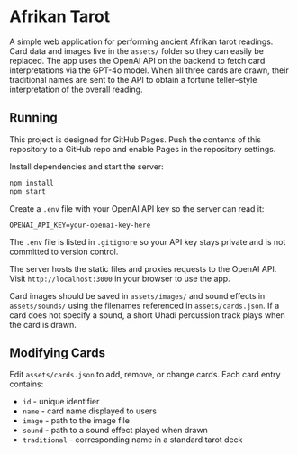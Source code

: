 # Afrikan Tarot

A simple web application for performing ancient Afrikan tarot readings. Card data and images live in the `assets/` folder so they can easily be replaced. The app uses the OpenAI API on the backend to fetch card interpretations via the GPT-4o model. When all three cards are drawn, their traditional names are sent to the API to obtain a fortune teller–style interpretation of the overall reading.

## Running

This project is designed for GitHub Pages. Push the contents of this repository to a GitHub repo and enable Pages in the repository settings.

Install dependencies and start the server:

```bash
npm install
npm start

```

Create a `.env` file with your OpenAI API key so the server can read it:

```env
OPENAI_API_KEY=your-openai-key-here
```

The `.env` file is listed in `.gitignore` so your API key stays private and is
not committed to version control.

The server hosts the static files and proxies requests to the OpenAI API. Visit `http://localhost:3000` in your browser to use the app.

Card images should be saved in `assets/images/` and sound effects in `assets/sounds/` using the filenames referenced in `assets/cards.json`.
If a card does not specify a sound, a short Uhadi percussion track plays when the card is drawn.

## Modifying Cards

Edit `assets/cards.json` to add, remove, or change cards. Each card entry contains:

- `id` - unique identifier
- `name` - card name displayed to users
- `image` - path to the image file
- `sound` - path to a sound effect played when drawn
- `traditional` - corresponding name in a standard tarot deck
